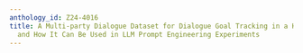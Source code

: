 ```yaml
---
anthology_id: Z24-4016
title: A Multi-party Dialogue Dataset for Dialogue Goal Tracking in a Hospital Setting
  and How It Can Be Used in LLM Prompt Engineering Experiments
---
```

